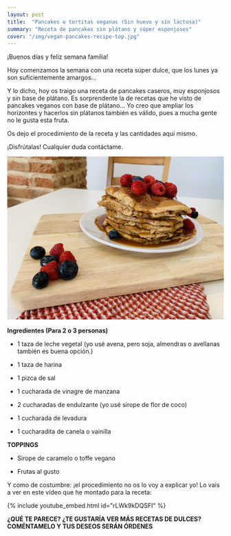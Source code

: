 ```yaml
---
layout: post
title:  "Pancakes o tortitas veganas (Sin huevo y sin lactosa)"
summary: "Receta de pancakes sin plátano y súper esponjosos"
cover: "/img/vegan-pancakes-recipe-top.jpg"
---
```


¡Buenos días y feliz semana familia!


Hoy comenzamos la semana con una receta súper dulce, que los lunes ya son suficientemente amargos...


Y lo dicho, hoy os traigo una receta de pancakes caseros, muy esponjosos y sin base de plátano. Es sorprendente la de recetas que he visto de pancakes veganos con base de plátano... Yo creo que ampliar los horizontes y hacerlos sin plátanos también es válido, pues a mucha gente no le gusta esta fruta.


Os dejo el procedimiento de la receta y las cantidades aquí mismo.


¡Disfrútalas! Cualquier duda contáctame.



![](/img/vegan-pancakes-recipe.HEIC)





**Ingredientes (Para 2 o 3 personas)**


- 1 taza de leche vegetal (yo usé avena, pero soja, almendras o avellanas también es buena opción.)


- 1 taza de harina


- 1 pizca de sal


- 1 cucharada de vinagre de manzana


- 2 cucharadas de endulzante (yo usé sirope de flor de coco)


- 1 cucharada de levadura


- 1 cucharadita de canela o vainilla



**TOPPINGS**


- Sirope de caramelo o toffe vegano


- Frutas al gusto





Y como de costumbre: ¡el procedimiento no os lo voy a explicar yo! Lo vais a ver en este vídeo que he montado para la receta:


{% include youtube_embed.html id="rLWk9kDQSFI" %}



**¿QUÉ TE PARECE? ¿TE GUSTARÍA VER MÁS RECETAS DE DULCES?  COMÉNTAMELO Y TUS DESEOS SERÁN ÓRDENES**
